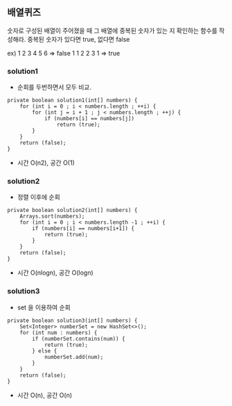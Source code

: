 ## 배열퀴즈

숫자로 구성된 배열이 주어졌을 때 그 배열에 중복된 숫자가 있는 지 확인하는 함수를 작성해라.
중복된 숫자가 있다면 true, 없다면 false

ex) 1 2 3 4 5 6 => false
    1 1 2 2 3 1 => true


### solution1
- 순회를 두번하면서 모두 비교.
~~~
private boolean solution1(int[] numbers) {
    for (int i = 0 ; i < numbers.length ; ++i) {
        for (int j = i + 1 ; j < numbers.length ; ++j) {
            if (numbers[i] == numbers[j])
                return (true);
        }
    }
    return (false);
}
~~~
- 시간 O(n2), 공간 O(1)



### solution2
- 정렬 이후에 순회
~~~
private boolean solution2(int[] numbers) {
    Arrays.sort(numbers);
    for (int i = 0 ; i < numbers.length -1 ; ++i) {
        if (numbers[i] == numbers[i+1]) {
            return (true);
        }
    }
    return (false);
}
~~~
- 시간 O(nlogn), 공간 O(logn)

### solution3
- set 을 이용하여 순회
~~~
private boolean solution3(int[] numbers) {
    Set<Integer> numberSet = new HashSet<>();
    for (int num : numbers) {
        if (numberSet.contains(num)) {
            return (true);
        } else {
            numberSet.add(num);
        }
    }
    return (false);
}
~~~
- 시간 O(n), 공간 O(n)
